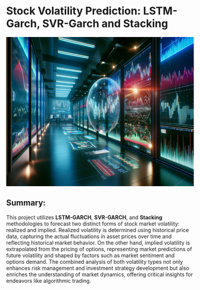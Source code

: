 # Stock Volatility Prediction: LSTM-Garch, SVR-Garch and Stacking

<img src="images/banner.png" alt="Banner Image" width="1000" height="400"/>

## Summary:
This project utilizes **LSTM-GARCH**, **SVR-GARCH**, and **Stacking** methodologies to forecast two distinct forms of stock market volatility: realized and implied. Realized volatility is determined using historical price data, capturing the actual fluctuations in asset prices over time and reflecting historical market behavior. On the other hand, implied volatility is extrapolated from the pricing of options, representing market predictions of future volatility and shaped by factors such as market sentiment and options demand. The combined analysis of both volatility types not only enhances risk management and investment strategy development but also enriches the understanding of market dynamics, offering critical insights for endeavors like algorithmic trading.